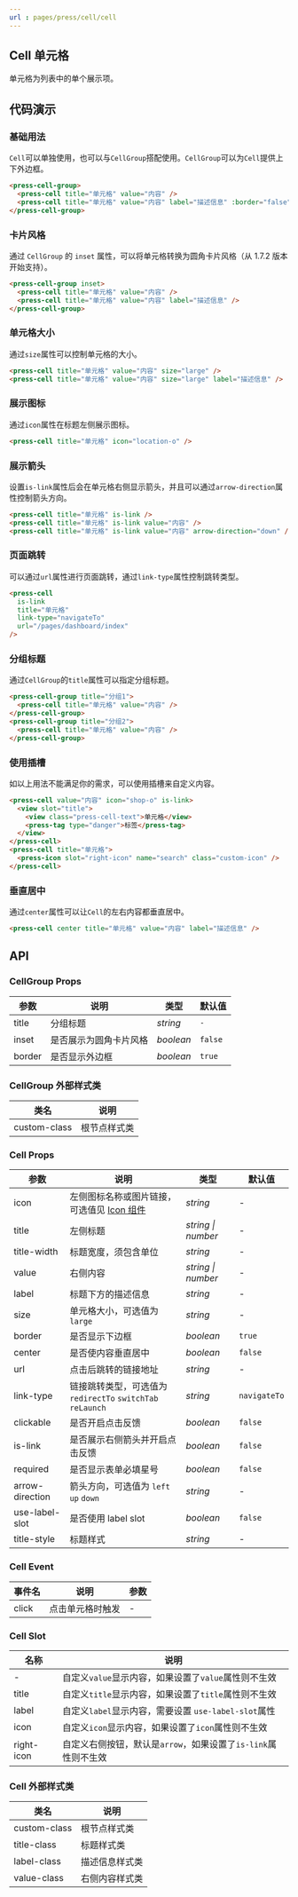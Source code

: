 ```yaml
---
url : pages/press/cell/cell
---
```


## Cell 单元格


单元格为列表中的单个展示项。

## 代码演示

### 基础用法

`Cell`可以单独使用，也可以与`CellGroup`搭配使用。`CellGroup`可以为`Cell`提供上下外边框。

```html
<press-cell-group>
  <press-cell title="单元格" value="内容" />
  <press-cell title="单元格" value="内容" label="描述信息" :border="false" />
</press-cell-group>
```

### 卡片风格

通过 `CellGroup` 的 `inset` 属性，可以将单元格转换为圆角卡片风格（从 1.7.2 版本开始支持）。

```html
<press-cell-group inset>
  <press-cell title="单元格" value="内容" />
  <press-cell title="单元格" value="内容" label="描述信息" />
</press-cell-group>
```

### 单元格大小

通过`size`属性可以控制单元格的大小。

```html
<press-cell title="单元格" value="内容" size="large" />
<press-cell title="单元格" value="内容" size="large" label="描述信息" />
```

### 展示图标

通过`icon`属性在标题左侧展示图标。

```html
<press-cell title="单元格" icon="location-o" />
```

### 展示箭头

设置`is-link`属性后会在单元格右侧显示箭头，并且可以通过`arrow-direction`属性控制箭头方向。

```html
<press-cell title="单元格" is-link />
<press-cell title="单元格" is-link value="内容" />
<press-cell title="单元格" is-link value="内容" arrow-direction="down" />
```

### 页面跳转

可以通过`url`属性进行页面跳转，通过`link-type`属性控制跳转类型。

```html
<press-cell
  is-link
  title="单元格"
  link-type="navigateTo"
  url="/pages/dashboard/index"
/>
```

### 分组标题

通过`CellGroup`的`title`属性可以指定分组标题。

```html
<press-cell-group title="分组1">
  <press-cell title="单元格" value="内容" />
</press-cell-group>
<press-cell-group title="分组2">
  <press-cell title="单元格" value="内容" />
</press-cell-group>
```

### 使用插槽

如以上用法不能满足你的需求，可以使用插槽来自定义内容。

```html
<press-cell value="内容" icon="shop-o" is-link>
  <view slot="title">
    <view class="press-cell-text">单元格</view>
    <press-tag type="danger">标签</press-tag>
  </view>
</press-cell>
<press-cell title="单元格">
  <press-icon slot="right-icon" name="search" class="custom-icon" />
</press-cell>
```

### 垂直居中

通过`center`属性可以让`Cell`的左右内容都垂直居中。

```html
<press-cell center title="单元格" value="内容" label="描述信息" />
```

## API

### CellGroup Props

| 参数   | 说明                   | 类型      | 默认值  |
| ------ | ---------------------- | --------- | ------- |
| title  | 分组标题               | _string_  | `-`     |
| inset  | 是否展示为圆角卡片风格 | _boolean_ | `false` |
| border | 是否显示外边框         | _boolean_ | `true`  |

### CellGroup 外部样式类

| 类名         | 说明         |
| ------------ | ------------ |
| custom-class | 根节点样式类 |

### Cell Props

| 参数            | 说明                                                       | 类型               | 默认值       |
| --------------- | ---------------------------------------------------------- | ------------------ | ------------ |
| icon            | 左侧图标名称或图片链接，可选值见 [Icon 组件](#/icon)       | _string_           | -            |
| title           | 左侧标题                                                   | _string \| number_ | -            |
| title-width     | 标题宽度，须包含单位                                       | _string_           | -            |
| value           | 右侧内容                                                   | _string \| number_ | -            |
| label           | 标题下方的描述信息                                         | _string_           | -            |
| size            | 单元格大小，可选值为 `large`                               | _string_           | -            |
| border          | 是否显示下边框                                             | _boolean_          | `true`       |
| center          | 是否使内容垂直居中                                         | _boolean_          | `false`      |
| url             | 点击后跳转的链接地址                                       | _string_           | -            |
| link-type       | 链接跳转类型，可选值为 `redirectTo` `switchTab` `reLaunch` | _string_           | `navigateTo` |
| clickable       | 是否开启点击反馈                                           | _boolean_          | `false`      |
| is-link         | 是否展示右侧箭头并开启点击反馈                             | _boolean_          | `false`      |
| required        | 是否显示表单必填星号                                       | _boolean_          | `false`      |
| arrow-direction | 箭头方向，可选值为 `left` `up` `down`                      | _string_           | -            |
| use-label-slot  | 是否使用 label slot                                        | _boolean_          | `false`      |
| title-style     | 标题样式                                                   | _string_           | -            |

### Cell Event

| 事件名 | 说明             | 参数 |
| ------ | ---------------- | ---- |
| click  | 点击单元格时触发 | -    |

### Cell Slot

| 名称       | 说明                                                           |
| ---------- | -------------------------------------------------------------- |
| -          | 自定义`value`显示内容，如果设置了`value`属性则不生效           |
| title      | 自定义`title`显示内容，如果设置了`title`属性则不生效           |
| label      | 自定义`label`显示内容，需要设置 `use-label-slot`属性           |
| icon       | 自定义`icon`显示内容，如果设置了`icon`属性则不生效             |
| right-icon | 自定义右侧按钮，默认是`arrow`，如果设置了`is-link`属性则不生效 |

### Cell 外部样式类

| 类名         | 说明           |
| ------------ | -------------- |
| custom-class | 根节点样式类   |
| title-class  | 标题样式类     |
| label-class  | 描述信息样式类 |
| value-class  | 右侧内容样式类 |

